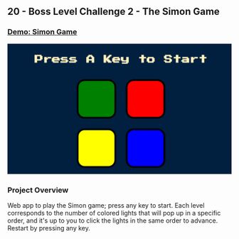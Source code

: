 ## 20 - Boss Level Challenge 2 - The Simon Game

### [Demo: Simon Game](https://simongame.gdbecker.repl.co/)

!["Page"](./Page.png)

### Project Overview

Web app to play the Simon game; press any key to start. Each level corresponds to the number of colored lights that will pop up in a specific order, and it's up to you to click the lights in the same order to advance. Restart by pressing any key.
